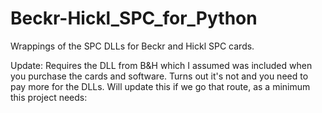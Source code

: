 # Beckr-Hickl_SPC_for_Python
Wrappings of the SPC DLLs for Beckr and Hickl SPC cards.

Update: Requires the DLL from B&H which I assumed was included when you purchase the cards and software. 
Turns out it's not and you need to pay more for the DLLs. Will update this if we go that route, as a minimum this project needs:</br>
